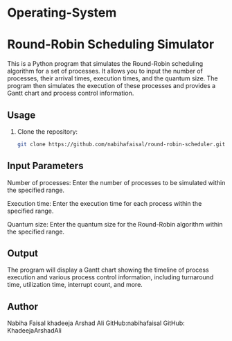 # Operating-System
# Round-Robin Scheduling Simulator

This is a Python program that simulates the Round-Robin scheduling algorithm for a set of processes. It allows you to input the number of processes, their arrival times, execution times, and the quantum size. The program then simulates the execution of these processes and provides a Gantt chart and process control information.

## Usage

1. Clone the repository:

   ```bash
   git clone https://github.com/nabihafaisal/round-robin-scheduler.git

## Input Parameters
Number of processes: Enter the number of processes to be simulated within the specified range.

Execution time: Enter the execution time for each process within the specified range.

Quantum size: Enter the quantum size for the Round-Robin algorithm within the specified range.

## Output
The program will display a Gantt chart showing the timeline of process execution and various process control information, including turnaround time, utilization time, interrupt count, and more.

## Author
Nabiha Faisal
khadeeja Arshad Ali
GitHub:nabihafaisal
GitHub: KhadeejaArshadAli

